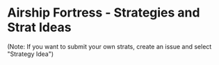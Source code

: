 # Airship Fortress - Strategies and Strat Ideas

(Note: If you want to submit your own strats, create an issue and select "Strategy Idea")